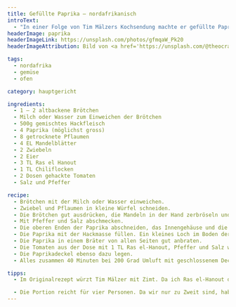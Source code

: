 ```yaml
---
title: Gefüllte Paprika – nordafrikanisch
introText:
  - "In einer Folge von Tim Mälzers Kochsendung machte er gefüllte Paprika. Sein Ansatz gefiel mir und so machte ich mich ans Nachkochen. Am Ende veränderte ich etwa das halbe Rezept, aber die Grundidee blieb die von Tim Mälzer."
headerImage: paprika
headerImageLink: https://unsplash.com/photos/gfmqaW_Pk20
headerImageAttribution: Bild von <a href='https://unsplash.com/@theocrazzolara?utm_source=unsplash&utm_medium=referral&utm_content=creditCopyText'>Theo Crazzolara</a> auf <a href='https://unsplash.com/?utm_source=unsplash&utm_medium=referral&utm_content=creditCopyText'>Unsplash</a>

tags:
  - nordafrika
  - gemüse
  - ofen

category: hauptgericht

ingredients:
  - 1 – 2 altbackene Brötchen
  - Milch oder Wasser zum Einweichen der Brötchen
  - 500g gemischtes Hackfleisch
  - 4 Paprika (möglichst gross)
  - 8 getrocknete Pflaumen
  - 4 EL Mandelblätter
  - 2 Zwiebeln
  - 2 Eier
  - 3 TL Ras el Hanout
  - 1 TL Chiliflocken
  - 2 Dosen gehackte Tomaten
  - Salz und Pfeffer

recipe:
  - Brötchen mit der Milch oder Wasser einweichen.
  - Zwiebel und Pflaumen in kleine Würfel schneiden.
  - Die Brötchen gut ausdrücken, die Mandeln in der Hand zerbröseln und alles in einer großen Schüssel mit dem gemischten Hack, den rohen Zwiebeln, den aufgeschlagenen Eiern, den Chiliflocken und 2 TL Ras el-Hanout vermengen.
  - Mit Pfeffer und Salz abschmecken.
  - Die oberen Enden der Paprika abschneiden, das Innengehäuse und die Kerne entfernen.
  - Die Paprika mit der Hackmasse füllen. Ein kleines Loch im Boden der Paprika könnte helfen, diese besser zu füllen.
  - Die Paprika in einem Bräter von allen Seiten gut anbraten.
  - Die Tomaten aus der Dose mit 1 TL Ras el-Hanout, Pfeffer und Salz würzen und über die angebratenen Paprika geben.
  - Die Paprikadeckel ebenso dazu legen.
  - Alles zusammen 40 Minuten bei 200 Grad Umluft mit geschlossenem Deckel im Backofen zu Ende garen. Dazu passt am Besten Reis.

tipps:
  - Im Originalrezept würzt Tim Mälzer mit Zimt. Da ich Ras el-Hanout durch diverse Couscous-Gerichte schätzen gelernt habe, fand ich diese Gewürzmischung interessanter. Sie enthält auch Zimt. Kreuzkümmel könnte auch noch passen. Allerdings diktieren die getrockneten Pflaumen (Datteln waren es bei Mälzer) eine etwas süssere Würzung. Deshalb kann man zwar noch mehr modifizieren, sollte dann aber die einzelnen Bestandteile genau überdenken.

  - Die Portion reicht für vier Personen. Da wir nur zu Zweit sind, habe ich mit einem Kochvorgang gleich für ein nächstes Mal vorgekocht. Die Soße reicht in meinen Augen eher für einmal. Aber da ist jeder anders veranlagt.
---
```

